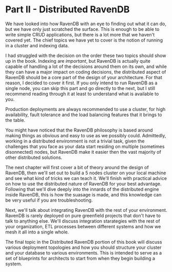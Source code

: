 
# Part II - Distributed RavenDB

[Distributed RavenDB]: #distributed-ravendb

We have looked into how RavenDB with an eye to finding out what it can do, but we have only just scratched the surface.
This is enough to be able to write simple CRUD applications, but there is a lot more that we haven't covered yet. The 
chief topics we have yet to cover is the notion of running in a cluster and indexing data.

I had struggled with the decision on the order these two topics should show up in the book. Indexing are _important_, but 
RavenDB is actually quite capable of handling a lot of the decisions around them on its own, and while they can have a 
major impact on coding decisions, the distributed aspect of RavenDB should be a core part of the design of your 
architecture. For that reason, I decided to cover it first. If you only intend to run RavenDB as a single node, you can 
skip this part and go directly to the next, but I still recommend reading through it at least to understand what is 
available to you. 

Production deployments are always recommended to use a cluster, for high availability, fault tolerance and the load 
balancing features that it brings to the table.

You might have noticed that the RavenDB philosophy is based around making things as obvious and easy to use as we possibly
could. Admittedly, working in a distributed environment is not a trivial task, given the challenges that you face as your
data start residing on multiple (sometimes disonnected) nodes, but RavenDB make it easier then the vast majority of other 
distributed solutions.

The next chapter will first cover a bit of theory around the design of RavenDB, then we'll set out to build a 5 nodes cluster  on your local machine and see what kind of tricks we can teach it. We'll finish with practical advice on how to 
use the distributed nature of RavenDB for your best advantage. Following that we'll dive deeply into the innards of the 
distributed engine inside RavenDB, this is how the suasage is made, and this knowledge can be very useful if you are 
troubleshooting.

Next, we'll talk about integrating RavenDB with the rest of your environment. RavenDB is rarely deployed on 
pure greenfield projects that don't have to talk to anything else. We'll discuss integration starategies with the rest
of your organization, ETL processes between different systems and how we mesh it all into a single whole.

The final topic in the Distributed RavenDB portion of this book will discuss various deployment topologies and how you 
should structure your cluster and your database to various environments. This is intended to serve as a set of blueprints 
for architects to start from when they begin building a system.

